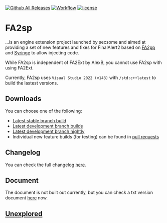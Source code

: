 [![Github All Releases](https://img.shields.io/github/downloads/secsome/FA2sp/total.svg)](https://github.com/secsome/FA2sp/releases)
[![Workflow](https://img.shields.io/github/workflow/status/secsome/FA2sp/Nightly%20Build.svg)](https://github.com/secsome/FA2sp/actions)
[![license](https://img.shields.io/github/license/secsome/FA2sp.svg)](https://www.gnu.org/licenses/agpl-3.0.en.html)

# FA2sp
...is an engine extension project launched by secsome and aimed at providing a set of new features and fixes for FinalAlert2 based on [FA2pp](https://github.com/secsome/FA2pp) and [Syringe](https://github.com/Ares-Developers/Syringe) to allow injecting code.

While FA2sp is independent of FA2Ext by AlexB, you cannot use FA2sp with using FA2Ext.

Currently, FA2sp uses `Visual Studio 2022 (v143)` with `/std:c++latest` to build the lastest versions.

Downloads
---------

You can choose one of the following:
- [Latest stable branch build](https://github.com/secsome/FA2sp/releases/latest)
- [Latest development branch builds](https://github.com/secsome/FA2sp/releases)
- [Latest development branch nightly](https://nightly.link/secsome/FA2sp/blob/develop/.github/workflows/nightly.yml)
- Individual new feature builds (for testing) can be found in [pull requests](https://github.com/secsome/FA2sp/pulls)

Changelog
---------

You can check the full changelog [here](https://github.com/secsome/FA2sp/blob/master/CHANGELOG.md).

Document
---------

The document is not built out currently, but you can check a txt version document [here](https://github.com/secsome/FA2sp/blob/master/DOCUMENT.md) now.

[Unexplored](https://github.com/secsome/FA2sp/blob/master/UNEXPLORED.md)
---------